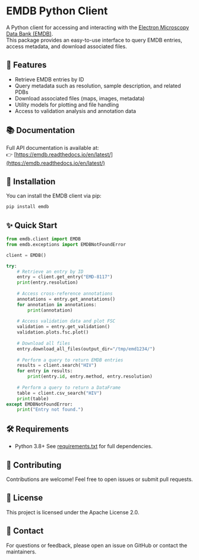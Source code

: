 # EMDB Python Client

A Python client for accessing and interacting with the [Electron Microscopy Data Bank (EMDB)](https://www.ebi.ac.uk/emdb/).  
This package provides an easy-to-use interface to query EMDB entries, access metadata, and download associated files.

## 🚀 Features
- Retrieve EMDB entries by ID
- Query metadata such as resolution, sample description, and related PDBs
- Download associated files (maps, images, metadata)
- Utility models for plotting and file handling
- Access to validation analysis and annotation data

## 📚 Documentation
Full API documentation is available at:  
👉 [https://emdb.readthedocs.io/en/latest/](https://emdb.readthedocs.io/en/latest/)

## 🔧 Installation
You can install the EMDB client via pip:

```bash
pip install emdb
```

## ✨ Quick Start
```python
from emdb.client import EMDB
from emdb.exceptions import EMDBNotFoundError

client = EMDB()

try:
    # Retrieve an entry by ID
    entry = client.get_entry("EMD-8117")
    print(entry.resolution)
    
    # Access cross-reference annotations
    annotations = entry.get_annotations()
    for annotation in annotations:
        print(annotation)
    
    # Access validation data and plot FSC
    validation = entry.get_validation()
    validation.plots.fsc.plot()
    
    # Download all files
    entry.download_all_files(output_dir="/tmp/emd1234/")
    
    # Perform a query to return EMDB entries
    results = client.search("HIV")
    for entry in results:
        print(entry.id, entry.method, entry.resolution)
    
    # Perform a query to return a DataFrame
    table = client.csv_search("HIV")
    print(table)
except EMDBNotFoundError:
    print("Entry not found.")
```

## 🛠 Requirements
- Python 3.8+
See [requirements.txt](requirements.txt) for full dependencies.

## 🤝 Contributing
Contributions are welcome!
Feel free to open issues or submit pull requests.

## 📄 License
This project is licensed under the Apache License 2.0.

## 📧 Contact
For questions or feedback, please open an issue on GitHub or contact the maintainers.

